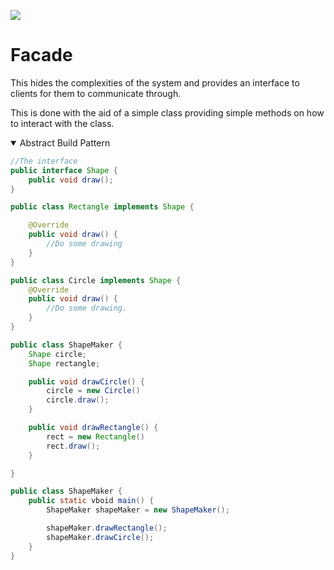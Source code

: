 
![](https://www.tutorialspoint.com/design_pattern/images/facade_pattern_uml_diagram.jpg)

# Facade

This hides the complexities of the system and provides an interface to clients for them to communicate through.

This is done with the aid of a simple class providing simple methods on how to interact with the class.



<details open>
<summary>Abstract Build Pattern</summary>

```java
//The interface
public interface Shape {
    public void draw();
}

```

```java
public class Rectangle implements Shape {

    @Override
    public void draw() {
        //Do some drawing
    }
}

```


```java
public class Circle implements Shape {
    @Override
    public void draw() {
        //Do some drawing.
    }
}
```

```java
public class ShapeMaker {
    Shape circle;
    Shape rectangle;

    public void drawCircle() {
        circle = new Circle()
        circle.draw();
    }

    public void drawRectangle() {
        rect = new Rectangle()
        rect.draw();
    }

}

```


```java
public class ShapeMaker {
    public static vboid main() {
        ShapeMaker shapeMaker = new ShapeMaker();

        shapeMaker.drawRectangle();
        shapeMaker.drawCircle();
    }
}

```       
</details>